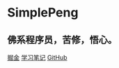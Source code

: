 # **SimplePeng**

## 佛系程序员，苦修，悟心。

[掘金](https://juejin.cn/user/641770519265832)
[学习笔记](https://simplepeng.github.io/KeepLearning)
[GitHub](https://github.com/simplepeng)